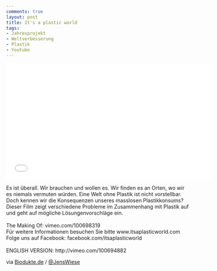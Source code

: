 ```yaml
---
comments: true
layout: post
title: It's a plastic world
tags:
- Jahresprojekt
- Weltverbesserung
- Plastik
- Youtube
---
```


<iframe src="//player.vimeo.com/video/100693751?portrait=0" width="560" height="315" frameborder="0" webkitallowfullscreen mozallowfullscreen allowfullscreen></iframe> <p>Es ist &uuml;berall. Wir brauchen und wollen es. Wir finden es an Orten, wo wir es niemals vermuten w&uuml;rden. Eine Welt ohne Plastik ist nicht vorstellbar. Doch kennen wir die Konsequenzen unseres masslosen Plastikkonsums? Dieser Film zeigt verschiedene Probleme im Zusammenhang mit Plastik auf und geht auf m&ouml;gliche L&ouml;sungenvorschl&auml;ge ein.<br /> <br /> The Making Of: vimeo.com/100698319<br /> F&uuml;r weitere Informationen besuchen Sie bitte www.itsaplasticworld.com<br /> Folge uns auf Facebook: facebook.com/itsaplasticworld<br /> <br /> ENGLISH VERSION: http://vimeo.com/100694882</p>

via [Biodukte.de](http://blog.biodukte.de/2014/07/video-its-a-plastic-world/) / [@JensWiese](https://twitter.com/jenswiese)
